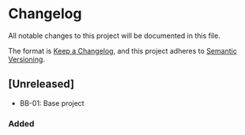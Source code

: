 # Changelog

All notable changes to this project will be documented in this file.

The format is [Keep a Changelog](https://keepachangelog.com/en/1.0.0/), and this project adheres
to [Semantic Versioning](https://semver.org/spec/v2.0.0.html).

## [Unreleased]

- BB-01: Base project

### Added
